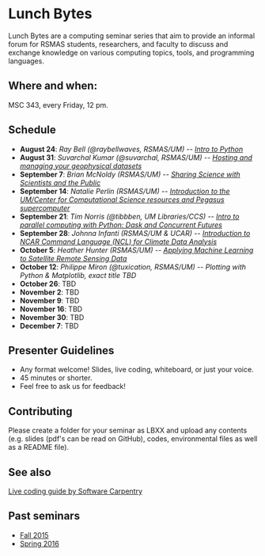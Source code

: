 # Lunch Bytes

Lunch Bytes are a computing seminar series that aim to provide an informal forum for RSMAS students, 
researchers, and faculty to discuss and exchange knowledge on various computing topics, tools, and programming languages.

## Where and when:

MSC 343, every Friday, 12 pm.

## Schedule

* **August 24**: *Ray Bell (@raybellwaves, RSMAS/UM) -- [Intro to Python](https://github.com/milancurcic/lunch-bytes/tree/master/Fall_2018/LB14)*
* **August 31**: *Suvarchal Kumar (@suvarchal, RSMAS/UM) -- [Hosting and managing your geophysical datasets](https://github.com/milancurcic/lunch-bytes/tree/master/Fall_2018/LB15)*
* **September 7**: *Brian McNoldy (RSMAS/UM) -- [Sharing Science with Scientists and the Public](https://github.com/milancurcic/lunch-bytes/tree/master/Fall_2018/LB16)*
* **September 14**: *Natalie Perlin (RSMAS/UM) -- [Introduction to the UM/Center for Computational Science resources and Pegasus supercomputer](https://github.com/milancurcic/lunch-bytes/tree/master/Fall_2018/LB17)*
* **September 21**: *Tim Norris (@tibbben, UM Libraries/CCS) -- [Intro to parallel computing with Python: Dask and Concurrent Futures](https://github.com/milancurcic/lunch-bytes/tree/master/Fall_2018/LB18)*
* **September 28**: *Johnna Infanti (RSMAS/UM & UCAR) -- [Introduction to NCAR Command Language (NCL) for Climate Data Analysis](https://github.com/milancurcic/lunch-bytes/tree/master/Fall_2018/LB19)*
* **October 5**: *Heather Hunter (RSMAS/UM) -- [Applying Machine Learning to Satellite Remote Sensing Data](https://github.com/milancurcic/lunch-bytes/tree/master/Fall_2018/LB20)*
* **October 12**: *Philippe Miron (@tuxication, RSMAS/UM) -- Plotting with Python & Matplotlib, exact title TBD*
* **October 26**: TBD
* **November 2**: TBD
* **November 9**: TBD
* **November 16**: TBD
* **November 30**: TBD
* **December 7**: TBD

## Presenter Guidelines

* Any format welcome! Slides, live coding, whiteboard, or just your voice.
* 45 minutes or shorter.
* Feel free to ask us for feedback!

## Contributing

Please create a folder for your seminar as LBXX and upload any contents (e.g. slides (pdf's can be read on GitHub), codes, environmental files as well as a README file).

## See also

[Live coding guide by Software Carpentry](http://swcarpentry.github.io/swc-releases/2017.02/instructor-training/13-live/)

## Past seminars

* [Fall 2015](https://github.com/milancurcic/lunch-bytes/tree/master/Fall_2015)
* [Spring 2016](https://github.com/milancurcic/lunch-bytes/tree/master/Spring_2016)
